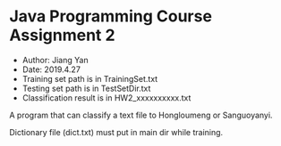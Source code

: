 # Java Programming Course Assignment 2
- Author: Jiang Yan
- Date: 2019.4.27
- Training set path is in TrainingSet.txt
- Testing set path is in TestSetDir.txt
- Classification result is in HW2_xxxxxxxxxx.txt

A program that can classify a text file to Hongloumeng or Sanguoyanyi.

Dictionary file (dict.txt) must put in main dir while training.

